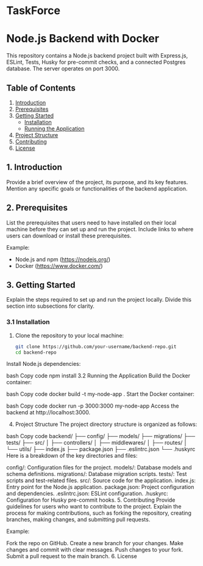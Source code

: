 # TaskForce

# Node.js Backend with Docker

This repository contains a Node.js backend project built with Express.js, ESLint, Tests, Husky for pre-commit checks, and a connected Postgres database. The server operates on port 3000.

## Table of Contents

1. [Introduction](#introduction)
2. [Prerequisites](#prerequisites)
3. [Getting Started](#getting-started)
    - [Installation](#installation)
    - [Running the Application](#running-the-application)
4. [Project Structure](#project-structure)
5. [Contributing](#contributing)
6. [License](#license)

## 1. Introduction

Provide a brief overview of the project, its purpose, and its key features. Mention any specific goals or functionalities of the backend application.

## 2. Prerequisites

List the prerequisites that users need to have installed on their local machine before they can set up and run the project. Include links to where users can download or install these prerequisites.

Example:

- Node.js and npm (https://nodejs.org/)
- Docker (https://www.docker.com/)

## 3. Getting Started

Explain the steps required to set up and run the project locally. Divide this section into subsections for clarity.

### 3.1 Installation

1. Clone the repository to your local machine:

   ```bash
   git clone https://github.com/your-username/backend-repo.git
   cd backend-repo
Install Node.js dependencies:

bash
Copy code
npm install
3.2 Running the Application
Build the Docker container:

bash
Copy code
docker build -t my-node-app .
Start the Docker container:

bash
Copy code
docker run -p 3000:3000 my-node-app
Access the backend at http://localhost:3000.

4. Project Structure
The project directory structure is organized as follows:

bash
Copy code
backend/
  ├── config/
  ├── models/
  ├── migrations/
  ├── tests/
  ├── src/
  │   ├── controllers/
  │   ├── middlewares/
  │   ├── routes/
  │   └── utils/
  ├── index.js
  ├── package.json
  ├── .eslintrc.json
  └── .huskyrc
Here is a breakdown of the key directories and files:

config/: Configuration files for the project.
models/: Database models and schema definitions.
migrations/: Database migration scripts.
tests/: Test scripts and test-related files.
src/: Source code for the application.
index.js: Entry point for the Node.js application.
package.json: Project configuration and dependencies.
.eslintrc.json: ESLint configuration.
.huskyrc: Configuration for Husky pre-commit hooks.
5. Contributing
Provide guidelines for users who want to contribute to the project. Explain the process for making contributions, such as forking the repository, creating branches, making changes, and submitting pull requests.

Example:

Fork the repo on GitHub.
Create a new branch for your changes.
Make changes and commit with clear messages.
Push changes to your fork.
Submit a pull request to the main branch.
6. License
